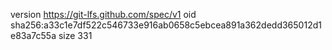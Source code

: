 version https://git-lfs.github.com/spec/v1
oid sha256:a33c1e7df522c546733e916ab0658c5ebcea891a362dedd365012d1e83a7c55a
size 331
